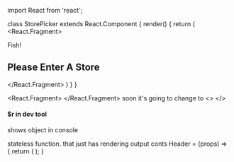 import React from 'react'; 

class StorePicker extends React.Component {
  render() {
    return (      
      <React.Fragment>
        <p>Fish!</p>
        <form className="store-selector">
          <h2>Please Enter A Store</h2>
        </form>
      </React.Fragment>
    ) 
  }
}


<React.Fragment>
</React.Fragment>
soon it's going to change to 
<>
</>


#### $r in dev tool
shows object in console

stateless function. that just has rendering output
conts Header = (props) => {
return (
);
}

